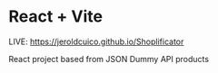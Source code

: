 # React + Vite

LIVE: https://jeroldcuico.github.io/Shoplificator

React project based from JSON Dummy API products
